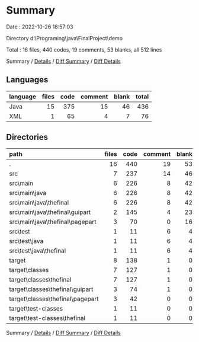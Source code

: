 # Summary

Date : 2022-10-26 18:57:03

Directory d:\\Programing\\java\\FinalProject\\demo

Total : 16 files,  440 codes, 19 comments, 53 blanks, all 512 lines

Summary / [Details](details.md) / [Diff Summary](diff.md) / [Diff Details](diff-details.md)

## Languages
| language | files | code | comment | blank | total |
| :--- | ---: | ---: | ---: | ---: | ---: |
| Java | 15 | 375 | 15 | 46 | 436 |
| XML | 1 | 65 | 4 | 7 | 76 |

## Directories
| path | files | code | comment | blank | total |
| :--- | ---: | ---: | ---: | ---: | ---: |
| . | 16 | 440 | 19 | 53 | 512 |
| src | 7 | 237 | 14 | 46 | 297 |
| src\\main | 6 | 226 | 8 | 42 | 276 |
| src\\main\\java | 6 | 226 | 8 | 42 | 276 |
| src\\main\\java\\thefinal | 6 | 226 | 8 | 42 | 276 |
| src\\main\\java\\thefinal\\guipart | 2 | 145 | 4 | 23 | 172 |
| src\\main\\java\\thefinal\\pagepart | 3 | 70 | 0 | 16 | 86 |
| src\\test | 1 | 11 | 6 | 4 | 21 |
| src\\test\\java | 1 | 11 | 6 | 4 | 21 |
| src\\test\\java\\thefinal | 1 | 11 | 6 | 4 | 21 |
| target | 8 | 138 | 1 | 0 | 139 |
| target\\classes | 7 | 127 | 1 | 0 | 128 |
| target\\classes\\thefinal | 7 | 127 | 1 | 0 | 128 |
| target\\classes\\thefinal\\guipart | 3 | 74 | 1 | 0 | 75 |
| target\\classes\\thefinal\\pagepart | 3 | 42 | 0 | 0 | 42 |
| target\\test-classes | 1 | 11 | 0 | 0 | 11 |
| target\\test-classes\\thefinal | 1 | 11 | 0 | 0 | 11 |

Summary / [Details](details.md) / [Diff Summary](diff.md) / [Diff Details](diff-details.md)